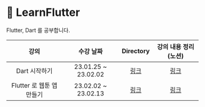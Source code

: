 # 💙 LearnFlutter
Flutter, Dart 를 공부합니다.

|           강의                  | 수강 날짜            |          Directory      |  강의 내용 정리 (노션)  |
| :----------------------------: | :-----------:      | :----------------: | :--: |
| Dart 시작하기 | 23.01.25 ~ 23.02.02  |  [링크](https://github.com/YewonYeo/LearnFlutter/tree/main/toonflix) | [링크](https://yeeeh.notion.site/Dart-e6232b50d872452cbe553eae62fafbc6)
| Flutter 로 웹툰 앱 만들기 | 23.02.02 ~ 23.02.13 | [링크](https://github.com/YewonYeo/LearnFlutter/tree/main/toon) | [링크](https://yeeeh.notion.site/Flutter-c6bcd6cdc2e8409199df2bfea5509b05)
